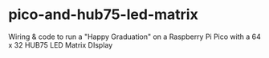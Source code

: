 # pico-and-hub75-led-matrix
Wiring &amp; code to run a "Happy Graduation" on a Raspberry Pi Pico with a 64 x 32 HUB75 LED Matrix DIsplay
